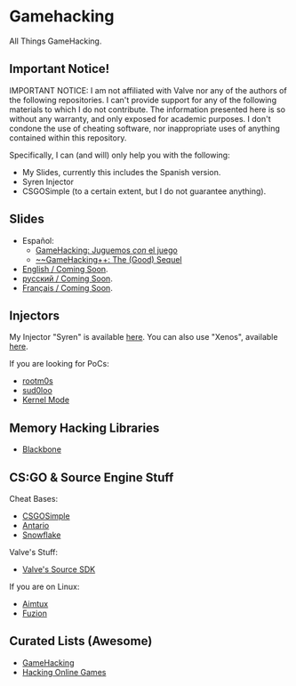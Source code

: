 ﻿# Gamehacking

All Things GameHacking.

## Important Notice!

IMPORTANT NOTICE: I am not affiliated with Valve nor any of the authors of the following repositories. I can't provide support for any of the following materials to which I do not contribute. The information presented here is so without any warranty, and only exposed for academic purposes. I don't condone the use of cheating software, nor inappropriate uses of anything contained within this repository.

Specifically, I can (and will) only help you with the following:
- My Slides, currently this includes the Spanish version.
- Syren Injector
- CSGOSimple (to a certain extent, but I do not guarantee anything).

## Slides

- Español:
    -  [GameHacking: Juguemos *con* el juego](https://drive.google.com/open?id=1CeG5NROWjmcwtdTje3JiJcpqPbIYlSrJJ8MGwgNbjdk)
    -  [~~GameHacking++: The (Good) Sequel](https://docs.google.com/presentation/d/1xCKUW6t7eAA1lXYHZkJ1tClbM8eS4yAqp-e6E1A5WKc/edit?usp=sharing)
- [English / Coming Soon](#).
- [русский / Coming Soon](#).
- [Français / Coming Soon](#).

## Injectors

My Injector "Syren" is available [here](https://github.com/M-T3K/Syren).
You can also use "Xenos", available [here](https://github.com/DarthTon/Xenos).

If you are looking for PoCs:
- [rootm0s](https://github.com/rootm0s/Injectors)
- [sud0loo](https://github.com/sud0loo/ProcessInjection)
- [Kernel Mode](https://github.com/alex9191/Kernel-dll-injector)

## Memory Hacking Libraries

- [Blackbone](https://github.com/DarthTon/Blackbone)

## CS:GO & Source Engine Stuff

Cheat Bases:

- [CSGOSimple](https://github.com/spirthack/CSGOSimple)
- [Antario](https://github.com/Wando1423/Antario)
- [Snowflake](https://github.com/cyanidee/snowflake)

Valve's Stuff:

- [Valve's Source SDK](https://github.com/ValveSoftware/source-sdk-2013)
  
If you are on Linux:

- [Aimtux](https://github.com/AimTuxOfficial/AimTux)
- [Fuzion](https://github.com/LWSS/Fuzion)

## Curated Lists (Awesome)

- [GameHacking](https://github.com/dsasmblr/game-hacking)
- [Hacking Online Games](https://github.com/dsasmblr/hacking-online-games)